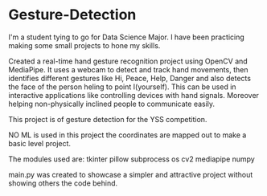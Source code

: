 # Gesture-Detection

I'm a student tying to go for Data Science Major. I have been practicing making some small projects to hone my skills.

Created a real-time hand gesture recognition project using OpenCV and MediaPipe. It uses a webcam to detect and track hand movements, then identifies different gestures like Hi, Peace, Help, Danger and also detects the face of the person heling to point I(yourself). This can be used in interactive applications like controlling devices with hand signals. Moreover helping non-physically inclined people to communicate easily. 

This project is of gesture detection for the YSS competition.

NO ML is used in this project the coordinates are mapped out to make a basic level project.

The modules used are:
tkinter
pillow
subprocess 
os
cv2
mediapipe
numpy

main.py was created to showcase a simpler and attractive project without showing others the code behind.
